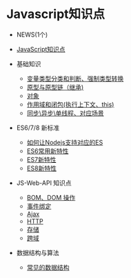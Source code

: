 # Javascript知识点

* NEWS(1个)<span class="new"></span>
* [JavaScript知识点](javascript/js-0.md)  
* 基础知识

	* [变量类型分类和判断、强制类型转换](javascript/js-1.md)    
	* [原型与原型链（继承)](javascript/js-2.md)
    * [对象](javascript/js-3.md)      
	* [作用域和闭包(执行上下文、this)](javascript/js-4.md) 
    * [同步\异步\单线程、对应场景](javascript/js-5.md)  
 
* ES6/7/8 新标准  
  * [如何让Nodejs支持对应的ES](javascript/js-6.md)  
  * [ES6常用新特性](javascript/js-7.md)  
  * [ES7新特性](javascript/js-8.md)  
  * [ES8新特性](javascript/js-9.md)  
  
* JS-Web-API 知识点
  * [BOM、DOM 操作](javascript/js-10.md)  
  * [事件绑定](javascript/js-11.md)  
  * [Ajax](javascript/js-12.md) 
  * [HTTP](javascript/js-13.md) 
  * [存储](javascript/js-14.md)  
  * [跨域](javascript/js-15.md)  
  
* 数据结构与算法
  * [常见的数据结构](javascript/js-6.md)  